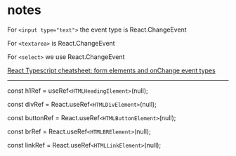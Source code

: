 # notes

For `<input type="text">` the event type is React.ChangeEvent<HTMLInputElement>
  
For `<textarea>` is React.ChangeEvent<HTMLTextAreaElement>
  
For `<select>` we use React.ChangeEvent<HTMLInputSelect>

[React Typescript cheatsheet: form elements and onChange event types](https://blaipratdesaba.com/react-typescript-cheatsheet-form-elements-and-onchange-event-types-8c2baf03230c)

---

const h1Ref = useRef`<HTMLHeadingElement>`(null);

const divRef = React.useRef`<HTMLDivElement>`(null);

const buttonRef = React.useRef`<HTMLButtonElement>`(null);

const brRef = React.useRef`<HTMLBRElement>`(null);

const linkRef = React.useRef`<HTMLLinkElement>`(null);
